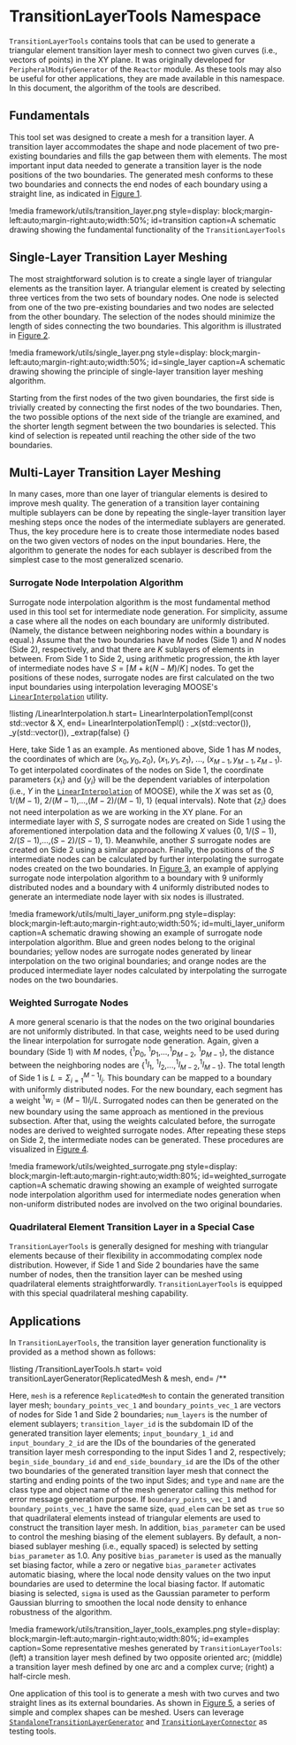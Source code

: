 # TransitionLayerTools Namespace

`TransitionLayerTools` contains tools that can be used to generate a triangular element transition layer mesh to connect two given curves (i.e., vectors of points) in the XY plane. It was originally developed for `PeripheralModifyGenerator` of the `Reactor` module. As these tools may also be useful for other applications, they are made available in this namespace. In this document, the algorithm of the tools are described.

## Fundamentals

This tool set was designed to create a mesh for a transition layer. A transition layer accommodates the shape and node placement of two pre-existing boundaries and fills the gap between them with elements. The most important input data needed to generate a transition layer is the node positions of the two boundaries. The generated mesh conforms to these two boundaries and connects the end nodes of each boundary using a straight line, as indicated in [Figure 1](#transition).

!media framework/utils/transition_layer.png
      style=display: block;margin-left:auto;margin-right:auto;width:50%;
      id=transition
      caption=A schematic drawing showing the fundamental functionality of the `TransitionLayerTools`

## Single-Layer Transition Layer Meshing

The most straightforward solution is to create a single layer of triangular elements as the transition layer. A triangular element is created by selecting three vertices from the two sets of boundary nodes. One node is selected from one of the two pre-existing boundaries and two nodes are selected from the other boundary. The selection of the nodes should minimize the length of sides connecting the two boundaries. This algorithm is illustrated in [Figure 2](#single_layer).

!media framework/utils/single_layer.png
      style=display: block;margin-left:auto;margin-right:auto;width:50%;
      id=single_layer
      caption=A schematic drawing showing the principle of single-layer transition layer meshing algorithm.

Starting from the first nodes of the two given boundaries, the first side is trivially created by connecting the first nodes of the two boundaries. Then, the two possible options of the next side of the triangle are examined, and the shorter length segment between the two boundaries is selected. This kind of selection is repeated until reaching the other side of the two boundaries.

## Multi-Layer Transition Layer Meshing

In many cases, more than one layer of triangular elements is desired to improve mesh quality. The generation of a transition layer containing multiple sublayers can be done by repeating the single-layer transition layer meshing steps once the nodes of the intermediate sublayers are generated. Thus, the key procedure here is to create those intermediate nodes based on the two given vectors of nodes on the input boundaries. Here, the algorithm to generate the nodes for each sublayer is described from the simplest case to the most generalized scenario.

### Surrogate Node Interpolation Algorithm

Surrogate node interpolation algorithm is the most fundamental method used in this tool set for intermediate node generation. For simplicity, assume a case where all the nodes on each boundary are uniformly distributed. (Namely, the distance between neighboring nodes within a boundary is equal.) Assume that the two boundaries have $M$ nodes (Side 1) and $N$ nodes (Side 2), respectively, and that there are $K$ sublayers of elements in between. From Side 1 to Side 2, using arithmetic progression, the $k$th layer of intermediate nodes have $S=\lceil M+k(N-M)/K \rfloor$ nodes. To get the positions of these nodes, surrogate nodes are first calculated on the two input boundaries using interpolation leveraging MOOSE's [`LinearInterpolation`](framework/src/utils/LinearInterpolation.C) utility.

!listing /LinearInterpolation.h
         start= LinearInterpolationTempl(const std::vector<Real> & X,
         end= LinearInterpolationTempl() : _x(std::vector<Real>()), _y(std::vector<Real>()), _extrap(false) {}

Here, take Side 1 as an example. As mentioned above, Side 1 has $M$ nodes, the coordinates of which are $(x_0,y_0,z_0)$, $(x_1,y_1,z_1)$, ..., $(x_{M-1},y_{M-1},z_{M-1})$. To get interpolated coordinates of the nodes on Side 1, the coordinate parameters $\{x_i\}$ and $\{y_i\}$ will be the dependent variables of interpolation (i.e., $Y$ in the [`LinearInterpolation`](framework/src/utils/LinearInterpolation.C) of MOOSE), while the $X$ was set as {$0$, $1/(M-1)$, $2/(M-1)$,...,$(M-2)/(M-1)$, $1$} (equal intervals). Note that $\{z_i\}$ does not need interpolation as we are working in the XY plane. For an intermediate layer with $S$, $S$ surrogate nodes are created on Side 1 using the aforementioned interpolation data and the following $X$ values {$0$, $1/(S-1)$, $2/(S-1)$,...,$(S-2)/(S-1)$, $1$}. Meanwhile, another $S$ surrogate nodes are created on Side 2 using a similar approach. Finally, the positions of the $S$ intermediate nodes can be calculated by further interpolating the surrogate nodes created on the two boundaries. In [Figure 3](#multi_layer_uniform), an example of applying surrogate node interpolation algorithm to a boundary with 9 uniformly distributed nodes and a boundary with 4 uniformly distributed nodes to generate an intermediate node layer with six nodes is illustrated.

!media framework/utils/multi_layer_uniform.png
      style=display: block;margin-left:auto;margin-right:auto;width:50%;
      id=multi_layer_uniform
      caption=A schematic drawing showing an example of surrogate node interpolation algorithm. Blue and green nodes belong to the original boundaries; yellow nodes are surrogate nodes generated by linear interpolation on the two original boundaries; and orange nodes are the produced intermediate layer nodes calculated by interpolating the surrogate nodes on the two boundaries.

### Weighted Surrogate Nodes

A more general scenario is that the nodes on the two original boundaries are not uniformly distributed. In that case, weights need to be used during the linear interpolation for surrogate node generation. Again, given a boundary (Side 1) with $M$ nodes, {$^1p_0$, $^1p_1$,...,$^1p_{M-2}$, $^1p_{M-1}$}, the distance between the neighboring nodes are {$^1l_1$, $^1l_2$,...,$^1l_{M-2}$,$^1l_{M-1}$}. The total length of Side 1 is $L=\Sigma_{i=1}^{M-1}{l_i}$. This boundary can be mapped to a boundary with uniformly distributed nodes. For the new boundary, each segment has a weight $^1w_i=(M-1)l_i/L$. Surrogated nodes can then be generated on the new boundary using the same approach as mentioned in the previous subsection. After that, using the weights calculated before, the surrogate nodes are derived to weighted surrogate nodes. After repeating these steps on Side 2, the intermediate nodes can be generated. These procedures are visualized in [Figure 4](#weighted_surrogate).

!media framework/utils/weighted_surrogate.png
      style=display: block;margin-left:auto;margin-right:auto;width:80%;
      id=weighted_surrogate
      caption=A schematic drawing showing an example of weighted surrogate node interpolation algorithm used for intermediate nodes generation when non-uniform distributed nodes are involved on the two original boundaries.

### Quadrilateral Element Transition Layer in a Special Case

`TransitionLayerTools` is generally designed for meshing with triangular elements because of their flexibility in accommodating complex node distribution. However, if Side 1 and Side 2 boundaries have the same number of nodes, then the transition layer can be meshed using quadrilateral elements straightforwardly. `TransitionLayerTools` is equipped with this special quadrilateral meshing capability.

## Applications

In `TransitionLayerTools`, the transition layer generation functionality is provided as a method shown as follows:

!listing /TransitionLayerTools.h
         start= void transitionLayerGenerator(ReplicatedMesh & mesh,
         end= /**

Here, `mesh` is a reference `ReplicatedMesh` to contain the generated transition layer mesh; `boundary_points_vec_1` and `boundary_points_vec_1` are vectors of nodes for Side 1 and Side 2 boundaries; `num_layers` is the number of element sublayers; `transition_layer_id` is the subdomain ID of the generated transition layer elements; `input_boundary_1_id` and `input_boundary_2_id` are the IDs of the boundaries of the generated transition layer mesh corresponding to the input Sides 1 and 2, respectively; `begin_side_boundary_id` and `end_side_boundary_id` are the IDs of the other two boundaries of the generated transition layer mesh that connect the starting and ending points of the two input Sides; and `type` and `name` are the class type and object name of the mesh generator calling this method for error message generation purpose. If `boundary_points_vec_1` and `boundary_points_vec_1` have the same size, `quad_elem` can be set as `true` so that quadrilateral elements instead of triangular elements are used to construct the transition layer mesh. In addition, `bias_parameter` can be used to control the meshing biasing of the element sublayers. By default, a non-biased sublayer meshing (i.e., equally spaced) is selected by setting `bias_parameter` as 1.0. Any positive `bias_parameter` is used as the manually set biasing factor, while a zero or negative `bias_parameter` activates automatic biasing, where the local node density values on the two input boundaries are used to determine the local biasing factor. If automatic biasing is selected, `sigma` is used as the Gaussian parameter to perform Gaussian blurring to smoothen the local node density to enhance robustness of the algorithm.

!media framework/utils/transition_layer_tools_examples.png
      style=display: block;margin-left:auto;margin-right:auto;width:80%;
      id=examples
      caption=Some representative meshes generated by `TransitionLayerTools`: (left) a transition layer mesh defined by two opposite oriented arc; (middle) a transition layer mesh defined by one arc and a complex curve; (right) a half-circle mesh.

One application of this tool is to generate a mesh with two curves and two straight lines as its external boundaries. As shown in [Figure 5](#examples), a series of simple and complex shapes can be meshed. Users can leverage [`StandaloneTransitionLayerGenerator`](/StandaloneTransitionLayerGenerator.md) and [`TransitionLayerConnector`](/TransitionLayerConnector.md) as testing tools.
